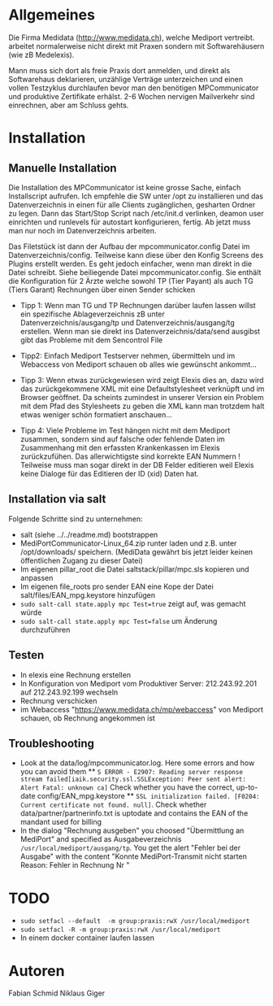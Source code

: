 # Allgemeines

Die Firma Medidata (http://www.medidata.ch), welche Mediport vertreibt. arbeitet normalerweise nicht direkt mit Praxen sondern mit Softwarehäusern (wie zB Medelexis).

Mann muss sich dort als freie Praxis dort anmelden, und direkt als Softwarehaus deklarieren, unzählige Verträge unterzeichen und einen vollen Testzyklus durchlaufen
bevor man den benötigen MPCommunicator und produktive Zertifikate erhälst. 2-6 Wochen nervigen Mailverkehr  sind einrechnen, aber am Schluss gehts.

# Installation

## Manuelle Installation

Die Installation des MPCommunicator ist keine grosse Sache, einfach Installscript aufrufen. Ich empfehle die SW unter /opt zu installieren und das Datenverzeichnis
in einen für alle Clients zugänglichen, gesharten Ordner zu legen. Dann das Start/Stop Script nach /etc/init.d verlinken, deamon user einrichten
und runlevels für autostart konfigurieren, fertig. Ab jetzt muss man nur noch im Datenverzeichnis arbeiten.

Das Filetstück ist dann der Aufbau der mpcommunicator.config Datei im Datenverzeichnis/config. Teilweise kann diese über den Konfig Screens des Plugins erstellt werden.
Es geht jedoch einfacher, wenn man direkt in die Datei schreibt. Siehe beiliegende Datei mpcommunicator.config. Sie enthält die Konfiguration für
2 Ärzte welche sowohl TP (Tier Payant) als auch TG (Tiers Garant) Rechnungen über einen Sender schicken

* Tipp 1:
		Wenn man TG und TP Rechnungen darüber laufen lassen willst ein spezifische Ablageverzeichnis zB unter Datenverzeichnis/ausgang/tp und Datenverzeichnis/ausgang/tg erstellen.
		Wenn man sie direkt ins Datenverzeichnis/data/send ausgibst gibt das Probleme mit dem Sencontrol File

* Tipp2:
		Einfach Mediport Testserver nehmen,  übermitteln und im Webaccess von Mediport schauen ob alles wie gewünscht ankommt...

* Tipp 3:
		Wenn etwas zurückgewiesen wird zeigt Elexis dies an, dazu wird das zurückgekommene XML mit eine Defaultstylesheet verknüpft und im Browser geöffnet.
		Da scheints zumindest in unserer Version ein Problem mit dem Pfad des Stylesheets zu geben die XML kann man trotzdem halt etwas weniger schön formatiert anschauen...

* Tipp 4:
		Viele Probleme im Test hängen nicht mit dem Mediport zusammen, sondern sind auf falsche oder fehlende Daten im Zusammenhang mit den erfassten Krankenkassen im Elexis zurückzufühen.
		Das allerwichtigste sind korrekte EAN Nummern ! Teilweise muss man sogar direkt in der DB Felder editieren weil Elexis keine Dialoge für das Editieren der ID (xid) Daten hat.

## Installation via salt

Folgende Schritte sind zu unternehmen:
* salt (siehe ../../readme.md)  bootstrappen
* MediPortCommunicator-Linux_64.zip runter laden und z.B. unter /opt/downloads/ speichern. (MediData gewährt bis jetzt leider keinen öffentlichen Zugang zu dieser Datei)
* Im eigenen pillar_root die Datei saltstack/pillar/mpc.sls kopieren und anpassen
* Im eigenen file_roots pro sender EAN eine Kope der Datei salt/files/EAN<ean>_mpg.keystore hinzufügen
* `sudo salt-call state.apply mpc Test=true` zeigt auf, was gemacht würde
* `sudo salt-call state.apply mpc Test=false` um Änderung durchzuführen

## Testen

* In elexis eine Rechnung erstellen
* In Konfiguration von Mediport vom Produktiver Server: 212.243.92.201 auf  212.243.92.199 wechseln
* Rechnung verschicken
* im Webaccess "https://www.medidata.ch/mp/webaccess" von Mediport schauen, ob Rechnung angekommen ist

## Troubleshooting

* Look at the data/log/mpcommunicator.log. Here some errors and how you can avoid them
** `S ERROR - E2907: Reading server response stream failed[iaik.security.ssl.SSLException: Peer sent alert: Alert Fatal: unknown ca]` Check whether you have the correct, up-to-date config/EAN<ean>_mpg.keystore
** `SSL initialization failed. [F0204: Current certificate not found. null]`. Check whether data/partner/partnerinfo.txt is uptodate and contains the EAN of the mandant used for billing
* In the dialog "Rechnung ausgeben" you choosed "Übermittlung an MediPort" and specified as Ausgabeverzeichnis `/usr/local/mediport/ausgang/tp`. You get the alert "Fehler bei der Ausgabe" with the content "Konnte MediPort-Transmit nicht starten Reason: Fehler in Rechnung Nr <id>"

# TODO

* `sudo setfacl --default  -m group:praxis:rwX /usr/local/mediport`
* `sudo setfacl -R -m group:praxis:rwX /usr/local/mediport`
* In einem docker container laufen lassen

# Autoren

Fabian Schmid
Niklaus Giger
